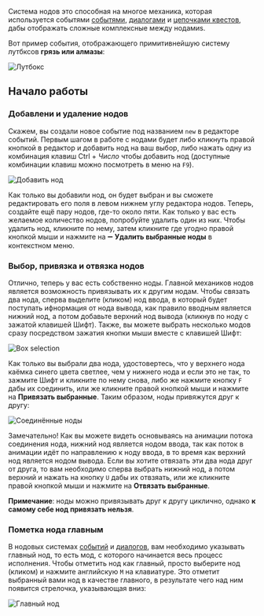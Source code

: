 Система нодов это способная на многое механика, которая используется событями [событями](https://github.com/Andruxioid/mappet_ru/blob/main/%D0%A1%D0%BE%D0%B1%D1%8B%D1%82%D0%B8%D1%8F.md), [диалогами](https://github.com/Andruxioid/mappet_ru/blob/main/%D0%94%D0%B8%D0%B0%D0%BB%D0%BE%D0%B3%D0%B8.md) и [цепочками квестов](https://github.com/Andruxioid/mappet_ru/blob/main/%D0%A6%D0%B5%D0%BF%D0%BE%D1%87%D0%BA%D0%B8-%D0%BA%D0%B2%D0%B5%D1%81%D1%82%D0%BE%D0%B2.md), дабы отображать сложные комплексные между нодамиs.

Вот пример события, отображающего примитивнейшую систему лутбксов **грязь или алмазы**:

![Лутбокс](https://i.imgur.com/E6IKVPI.png)

## Начало работы

### Добавлени и удаление нодов

Скажем, вы создали новое событие под названием `new` в редакторе событий. Первым шагом в работе с нодами будет либо кликнуть правой кнопкой в редактор и добавить нод на ваш выбор, либо нажать одну из комбинация клавиш Ctrl + *Число* чтобы добавить нод (доступные комбинации клавиш можно посмотреть в меню на `F9`).

![Добавить нод](https://i.imgur.com/A5iJmJf.png)

Как только вы добавили нод, он будет выбран и вы сможете редактировать его поля в левом нижнем углу редактора нодов. Теперь, создайте ещё пару нодов, где-то около пяти. Как только у вас есть желаемое количество нодов, попробуйте удалить один из них. Чтобы удалить нод, кликните по нему, затем кликните где угодно правой кнопкой мыши и нажмите на ➖ **Удалить выбранные ноды** в контекстном меню.

### Выбор, привязка и отвязка нодов

Отлично, теперь у вас есть собственно ноды. Главной механиков нодов является возможность привязывать их к другим нодам. Чтобы связать два нода, сперва выделите (кликом) нод ввода, в который будет поступать ифнормация от нода вывода, как правило вводным является нижний нод, а потом добавьте верхний нод вывода (кликнув по ноду с зажатой клавишей Шифт). Также, вы можете выбрать несколько модов сразу посредством зажатия кнопки мыши вместе с клавишей Шифт:

![Box selection](https://i.imgur.com/MTtUI8j.png)

Как только вы выбрали два нода, удостовертесь, что у верхнего нода каёмка синего цвета светлее, чем у нижнего нода и если это не так, то зажмите Шифт и кликните по нему снова, либо же нажмите кнопку `F` дабы их соединить, или же кликните правой кнопкой мыши и нажмите на **Привязать выбранные**. Таким образом, ноды привяжутся друг к другу:

![Соединённые ноды](https://i.imgur.com/R8UmQHs.png)

Замечательно! Как вы можете видеть основываясь на анимации потока соединения нода, нижний нод является нодом ввода, так как поток в анимации идёт по направлению к ноду ввода, в то время как верхний нод является нодом вывода. Если вы хотите отвязать эти два нода друг от друга, то вам необходимо сперва выбрать нижний нод, а потом верхний и нажать на кнопку `U` дабы их отвзяать, или же кликните правой кнопкой мыши и нажмите на **Отвязать выбранные**.

**Примечание**: ноды можно привязывать друг к другу циклично, однако **к самому себе нод привязать нельзя**.

### Пометка нода главным

В нодовых системах [событий](https://github.com/Andruxioid/mappet_ru/blob/main/%D0%A1%D0%BE%D0%B1%D1%8B%D1%82%D0%B8%D1%8F.md) и [диалогов](https://github.com/Andruxioid/mappet_ru/blob/main/%D0%94%D0%B8%D0%B0%D0%BB%D0%BE%D0%B3%D0%B8.md), вам необходимо указывать главный нод, то есть мод, с которого начинается весь процесс исполнения. Чтобы отметить нод как главный, просто выберите нод (кликом) и нажмите английскую `M` на клавиатуре. Это отметит выбранный вами нод в качестве главного, в результате чего над ним появится стрелочка, указывающая вниз:

![Главный нод](https://i.imgur.com/ycAr4CK.png)
